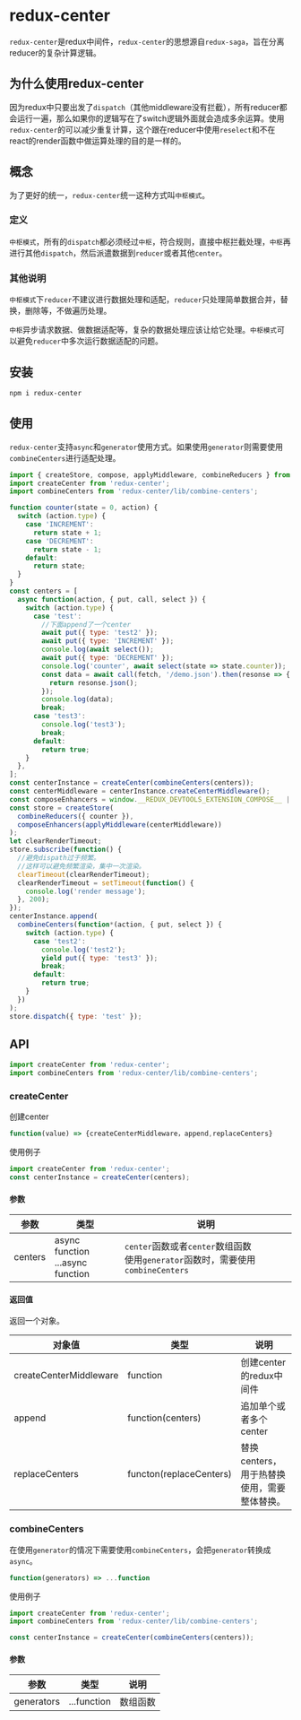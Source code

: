 # redux-center

`redux-center`是redux中间件，`redux-center`的思想源自`redux-saga`，旨在分离reducer的复杂计算逻辑。

## 为什么使用redux-center

因为redux中只要出发了`dispatch`（其他middleware没有拦截），所有reducer都会运行一遍，那么如果你的逻辑写在了switch逻辑外面就会造成多余运算。使用`redux-center`的可以减少重复计算，这个跟在reducer中使用`reselect`和不在react的render函数中做运算处理的目的是一样的。

## 概念

为了更好的统一，`redux-center`统一这种方式叫`中枢模式`。 

### 定义

`中枢模式`，所有的`dispatch`都必须经过`中枢`，符合规则，直接中枢拦截处理，`中枢`再进行其他`dispatch`，然后派遣数据到`reducer`或者其他`center`。

### 其他说明

`中枢模式`下`reducer`不建议进行数据处理和适配，`reducer`只处理简单数据合并，替换，删除等，不做遍历处理。

`中枢`异步请求数据、做数据适配等，复杂的数据处理应该让给它处理。`中枢模式`可以避免`reducer`中多次运行数据适配的问题。

## 安装

```sh
npm i redux-center
```

## 使用

`redux-center`支持`async`和`generator`使用方式。如果使用`generator`则需要使用`combineCenters`进行适配处理。

```js
import { createStore, compose, applyMiddleware, combineReducers } from 'redux';
import createCenter from 'redux-center';
import combineCenters from 'redux-center/lib/combine-centers';

function counter(state = 0, action) {
  switch (action.type) {
    case 'INCREMENT':
      return state + 1;
    case 'DECREMENT':
      return state - 1;
    default:
      return state;
  }
}
const centers = [
  async function(action, { put, call, select }) {
    switch (action.type) {
      case 'test':
        //下面append了一个center
        await put({ type: 'test2' });
        await put({ type: 'INCREMENT' });
        console.log(await select());
        await put({ type: 'DECREMENT' });
        console.log('counter', await select(state => state.counter));
        const data = await call(fetch, '/demo.json').then(resonse => {
          return resonse.json();
        });
        console.log(data);
        break;
      case 'test3':
        console.log('test3');
        break;
      default:
        return true;
    }
  },
];
const centerInstance = createCenter(combineCenters(centers));
const centerMiddleware = centerInstance.createCenterMiddleware();
const composeEnhancers = window.__REDUX_DEVTOOLS_EXTENSION_COMPOSE__ || compose;
const store = createStore(
  combineReducers({ counter }),
  composeEnhancers(applyMiddleware(centerMiddleware))
);
let clearRenderTimeout;
store.subscribe(function() {
  //避免dispath过于频繁。
  //这样可以避免频繁渲染，集中一次渲染。
  clearTimeout(clearRenderTimeout);
  clearRenderTimeout = setTimeout(function() {
    console.log('render message');
  }, 200);
});
centerInstance.append(
  combineCenters(function*(action, { put, select }) {
    switch (action.type) {
      case 'test2':
        console.log('test2');
        yield put({ type: 'test3' });
        break;
      default:
        return true;
    }
  })
);
store.dispatch({ type: 'test' });
```

## API

```js
import createCenter from 'redux-center';
import combineCenters from 'redux-center/lib/combine-centers';
```

### createCenter

创建center

```js
function(value) => {createCenterMiddleware，append,replaceCenters}
```

使用例子

```js
import createCenter from 'redux-center';
const centerInstance = createCenter(centers);
```

#### 参数

| 参数    | 类型                                  | 说明                                                         |
| ------- | ------------------------------------- | ------------------------------------------------------------ |
| centers | async function<br />...async function | `center`函数或者`center`数组函数<br />使用`generator`函数时，需要使用`combineCenters` |

#### 返回值

返回一个对象。

| 对象值                 | 类型                    | 说明                                        |
| ---------------------- | ----------------------- | ------------------------------------------- |
| createCenterMiddleware | function                | 创建center的redux中间件                     |
| append                 | function(centers)       | 追加单个或者多个center                      |
| replaceCenters         | functon(replaceCenters) | 替换centers，用于热替换使用，需要整体替换。 |

### combineCenters

在使用`generator`的情况下需要使用`combineCenters`，会把`generator`转换成`async`。

```js
function(generators) => ...function
```

使用例子

```js
import createCenter from 'redux-center';
import combineCenters from 'redux-center/lib/combine-centers';

const centerInstance = createCenter(combineCenters(centers));
```

#### 参数

| 参数       | 类型        | 说明     |
| ---------- | ----------- | -------- |
| generators | ...function | 数组函数 |









